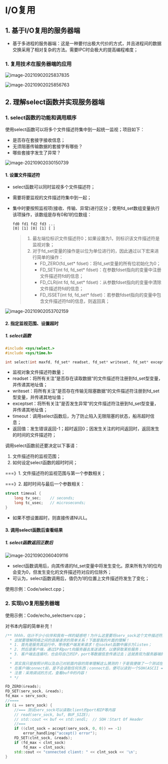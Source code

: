 # I/O复用

## 1. 基于I/O复用的服务器端

* 基于多进程的服务器端：这是一种要付出极大代价的方式，并且进程间的数据交换采用了相对复杂的方法。需要IPC时会极大的提高编程难度；

### 1. 复用技术在服务器端的应用

![image-20210902025837835](https://cdn.jsdelivr.net/gh/hewei-nju/PictureBed@main/img/image-20210902025837835.png)

![image-20210902025856763](https://cdn.jsdelivr.net/gh/hewei-nju/PictureBed@main/img/image-20210902025856763.png)

## 2. 理解select函数并实现服务器端

### 1. select函数的功能和调用顺序

使用select函数可以将多个文件描述符集中到一起统一监视；项目如下：

* 是否存在套接字接收信息；
* 无须阻塞传输数据的套接字有哪些？
* 哪些套接字发生了异常？

![image-20210902030150739](https://cdn.jsdelivr.net/gh/hewei-nju/PictureBed@main/img/image-20210902030150739.png)

#### 1. 设置文件描述符

* select函数可以同时监视多个文件描述符；

* 需要将要监视的文件描述符集中到一起；

* 集中时要按照监视项(接收、传输、异常)进行区分；使用fd_set数组变量执行该项操作，该数组是存有0和1的位数组：

    ```
    fd0 fd1 fd2 fd3 ...
    [0] [1] [0] [1] [ ]
    ```

    > 1. 最左端位标识文件描述符0；如果设置为1，则标识该文件描述符是监视对象；
    > 2. 对于fd_set变量的操作是以位为单位进行的，因此通过以下宏来进行简单的操作：
    >     * FD_ZERO(fd_set* fdset)：将fd_set变量的所有位初始化为0；
    >     * FD_SET(int fd, fd_set* fdset)：在参数fdset指向的变量中注册文件描述符fd的信息；
    >     * FD_CLR(int fd, fd_set* fdset)：从参数fdset指向的变量中清除文件描述符fd的信息；
    >     * FD_ISSET(int fd, fd_set* fdset)：若参数fdset指向的变量中包含文件描述符fd的信息，则返回真；

![image-20210902053702159](https://cdn.jsdelivr.net/gh/hewei-nju/PictureBed@main/img/image-20210902053702159.png)

#### 2. 指定监视范围、设置超时

##### 1. select函数

```c++
#include <sys/select.>
#include <sys/time.h>

int select(int maxfd, fd_set* readset, fd_set* writeset, fd_set* exceptset, const struct timeval* timeout);
```

* 监视对象文件描述符数量；
* readset：将所有关注”是否存在读取数据“的文件描述符注册到fd_set型变量，并传递其地址值；
* writeset：将所有关注”是否存在传输无阻塞数据“的文件描述符注册到fd_set型变量，并传递其地址值；
* exceptset：将所有关注”是否发生异常“的文件描述符注册到fd_set型变量，并传递其地址值；
* timeout：调用select函数后，为了防止陷入无限阻塞的状态，船吊超时信息；
* 返回值：发生错误返回-1；超时返回0；因发生关注的时间返回时，返回发生的时间的文件描述符；

调用select函数前还要决定以下事请：

1. 文件描述符的监视范围；
2. 如何设定select函数的超时时间；

===》1. 文件描述符的监视范围与第一个参数相关；

===》2. 超时时间与最后一个参数相关：

```c++
struct timeval {
    long tv_sec;  	// seconds;
    long tc_usec;	// microseconds;
}
```

* 如果不想设置超时，则直接传递NULL。

#### 3. 调用select函数后查看结果

##### 1. select函数返回正数后

![image-20210902060409116](https://cdn.jsdelivr.net/gh/hewei-nju/PictureBed@main/img/image-20210902060409116.png)

* select函数调用后，向其传递的fd_set变量中将发生变化。原来所有为1的位均会变为0，但发生变化的文件描述符对应的位除外；
* 可认为，select函数调用后，值仍为1的位置上文件描述符发生了变化；

使用示例：Code/select.cpp；

### 2. 实现I/O复用服务器端

使用示例：Code/echo_selectserv.cpp；

对书本内容的简单补充！

```c++
/** hhhh，估计不少小伙伴和我有一样的疑惑吧！为什么这里要将serv_sock这个文件描述符加入检测？
  * 这就要理解网络之间的连接请求的简单关系！下面是我的片面的理解！
  * 1. 首先是服务其运行中，等待客户端发来请求！在socket函数中展示为listen；
  * 2. 然后是客户端，通过IP和port向服务器去发送请求，以便获取某些服务；
  * 3. 客户端去连接时，也会将自己的IP，port等数据信息传递过去；这就表现为服务器端的文件描述符有内容可读；
  *
  * 其实我只是按照计网以及自己对前面内容的简单理解这么猜测的！于是我便做了一个测试在源代码的注释部分！
  * 在客户端connect前，是不会读取任何东西；connect后，便可以读到一个SOH(ASCII = 1)
  * 注意：采用调试的方式，查看buf中的内容！
  * */

FD_ZERO(&reads);
FD_SET(serv_sock, &reads);
fd_max = serv_sock;
//====
if (i == serv_sock) {
    //=== 测试serv_sock可以读取client的port和IP等内容
    // read(serv_sock, buf, BUF_SIZE);
    // std::cout << buf << std::endl;  // SOH：Start Of Header
    //===
    if ((clnt_sock = accept(serv_sock, 0, 0)) == -1)             
        error_handling("accept() error");
   	FD_SET(clnt_sock, &reads);
    if (fd_max < clnt_sock)
        fd_max = clnt_sock;
   	std::cout << "connected client: " << clnt_sock << '\n';
}
```

